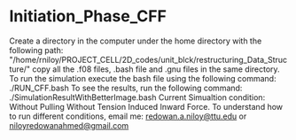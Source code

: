 # Initiation_Phase_CFF

Create a directory in the computer under the home directory with the following path:
"/home/rniloy/PROJECT_CELL/2D_codes/unit_blck/restructuring_Data_Structure/"
copy all the .f08 files, .bash file and .gnu files in the same directory.
To run the simulation execute the bash file using the following command: ./RUN_CFF.bash
To see the results, run the following command: ./SimulationResultWithBetterImage.bash
Current Simualtion condition: Without Pulling Without Tension Induced Inward Force. To understand how to run different conditions, email me: redowan.a.niloy@ttu.edu or niloyredowanahmed@gmail.com
